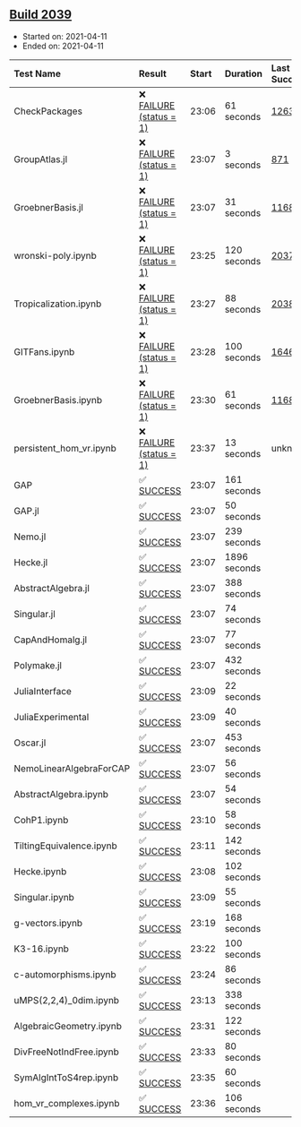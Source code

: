 ## [Build 2039](https://oscarci.mathematik.uni-kl.de/job/oscar-stable/2039/)

* Started on: 2021-04-11
* Ended on: 2021-04-11

| Test Name    | Result | Start | Duration | Last Success | First Failure |
|:-------------|:-------|:------|:---------|:-------------|:--------------|
| CheckPackages | ❌ [FAILURE (status = 1)](https://oscarci.mathematik.uni-kl.de/job/oscar-stable/2039/artifact/logs/build-2039/CheckPackages.log) | 23:06 | 61 seconds | [1263](https://oscarci.mathematik.uni-kl.de/job/oscar-stable/1263/) | [1264](https://oscarci.mathematik.uni-kl.de/job/oscar-stable/1264/) |
| GroupAtlas.jl | ❌ [FAILURE (status = 1)](https://oscarci.mathematik.uni-kl.de/job/oscar-stable/2039/artifact/logs/build-2039/GroupAtlas.jl.log) | 23:07 | 3 seconds | [871](https://oscarci.mathematik.uni-kl.de/job/oscar-stable/871/) | [872](https://oscarci.mathematik.uni-kl.de/job/oscar-stable/872/) |
| GroebnerBasis.jl | ❌ [FAILURE (status = 1)](https://oscarci.mathematik.uni-kl.de/job/oscar-stable/2039/artifact/logs/build-2039/GroebnerBasis.jl.log) | 23:07 | 31 seconds | [1168](https://oscarci.mathematik.uni-kl.de/job/oscar-stable/1168/) | [1169](https://oscarci.mathematik.uni-kl.de/job/oscar-stable/1169/) |
| wronski-poly.ipynb | ❌ [FAILURE (status = 1)](https://oscarci.mathematik.uni-kl.de/job/oscar-stable/2039/artifact/logs/build-2039/wronski-poly.ipynb.log) | 23:25 | 120 seconds | [2037](https://oscarci.mathematik.uni-kl.de/job/oscar-stable/2037/) | [2038](https://oscarci.mathematik.uni-kl.de/job/oscar-stable/2038/) |
| Tropicalization.ipynb | ❌ [FAILURE (status = 1)](https://oscarci.mathematik.uni-kl.de/job/oscar-stable/2039/artifact/logs/build-2039/Tropicalization.ipynb.log) | 23:27 | 88 seconds | [2038](https://oscarci.mathematik.uni-kl.de/job/oscar-stable/2038/) | [2039](https://oscarci.mathematik.uni-kl.de/job/oscar-stable/2039/) |
| GITFans.ipynb | ❌ [FAILURE (status = 1)](https://oscarci.mathematik.uni-kl.de/job/oscar-stable/2039/artifact/logs/build-2039/GITFans.ipynb.log) | 23:28 | 100 seconds | [1646](https://oscarci.mathematik.uni-kl.de/job/oscar-stable/1646/) | [1647](https://oscarci.mathematik.uni-kl.de/job/oscar-stable/1647/) |
| GroebnerBasis.ipynb | ❌ [FAILURE (status = 1)](https://oscarci.mathematik.uni-kl.de/job/oscar-stable/2039/artifact/logs/build-2039/GroebnerBasis.ipynb.log) | 23:30 | 61 seconds | [1168](https://oscarci.mathematik.uni-kl.de/job/oscar-stable/1168/) | [1169](https://oscarci.mathematik.uni-kl.de/job/oscar-stable/1169/) |
| persistent_hom_vr.ipynb | ❌ [FAILURE (status = 1)](https://oscarci.mathematik.uni-kl.de/job/oscar-stable/2039/artifact/logs/build-2039/persistent_hom_vr.ipynb.log) | 23:37 | 13 seconds | unknown | unknown |
| GAP | ✅ [SUCCESS](https://oscarci.mathematik.uni-kl.de/job/oscar-stable/2039/artifact/logs/build-2039/GAP.log) | 23:07 | 161 seconds |  |  |
| GAP.jl | ✅ [SUCCESS](https://oscarci.mathematik.uni-kl.de/job/oscar-stable/2039/artifact/logs/build-2039/GAP.jl.log) | 23:07 | 50 seconds |  |  |
| Nemo.jl | ✅ [SUCCESS](https://oscarci.mathematik.uni-kl.de/job/oscar-stable/2039/artifact/logs/build-2039/Nemo.jl.log) | 23:07 | 239 seconds |  |  |
| Hecke.jl | ✅ [SUCCESS](https://oscarci.mathematik.uni-kl.de/job/oscar-stable/2039/artifact/logs/build-2039/Hecke.jl.log) | 23:07 | 1896 seconds |  |  |
| AbstractAlgebra.jl | ✅ [SUCCESS](https://oscarci.mathematik.uni-kl.de/job/oscar-stable/2039/artifact/logs/build-2039/AbstractAlgebra.jl.log) | 23:07 | 388 seconds |  |  |
| Singular.jl | ✅ [SUCCESS](https://oscarci.mathematik.uni-kl.de/job/oscar-stable/2039/artifact/logs/build-2039/Singular.jl.log) | 23:07 | 74 seconds |  |  |
| CapAndHomalg.jl | ✅ [SUCCESS](https://oscarci.mathematik.uni-kl.de/job/oscar-stable/2039/artifact/logs/build-2039/CapAndHomalg.jl.log) | 23:07 | 77 seconds |  |  |
| Polymake.jl | ✅ [SUCCESS](https://oscarci.mathematik.uni-kl.de/job/oscar-stable/2039/artifact/logs/build-2039/Polymake.jl.log) | 23:07 | 432 seconds |  |  |
| JuliaInterface | ✅ [SUCCESS](https://oscarci.mathematik.uni-kl.de/job/oscar-stable/2039/artifact/logs/build-2039/JuliaInterface.log) | 23:09 | 22 seconds |  |  |
| JuliaExperimental | ✅ [SUCCESS](https://oscarci.mathematik.uni-kl.de/job/oscar-stable/2039/artifact/logs/build-2039/JuliaExperimental.log) | 23:09 | 40 seconds |  |  |
| Oscar.jl | ✅ [SUCCESS](https://oscarci.mathematik.uni-kl.de/job/oscar-stable/2039/artifact/logs/build-2039/Oscar.jl.log) | 23:07 | 453 seconds |  |  |
| NemoLinearAlgebraForCAP | ✅ [SUCCESS](https://oscarci.mathematik.uni-kl.de/job/oscar-stable/2039/artifact/logs/build-2039/NemoLinearAlgebraForCAP.log) | 23:07 | 56 seconds |  |  |
| AbstractAlgebra.ipynb | ✅ [SUCCESS](https://oscarci.mathematik.uni-kl.de/job/oscar-stable/2039/artifact/logs/build-2039/AbstractAlgebra.ipynb.log) | 23:07 | 54 seconds |  |  |
| CohP1.ipynb | ✅ [SUCCESS](https://oscarci.mathematik.uni-kl.de/job/oscar-stable/2039/artifact/logs/build-2039/CohP1.ipynb.log) | 23:10 | 58 seconds |  |  |
| TiltingEquivalence.ipynb | ✅ [SUCCESS](https://oscarci.mathematik.uni-kl.de/job/oscar-stable/2039/artifact/logs/build-2039/TiltingEquivalence.ipynb.log) | 23:11 | 142 seconds |  |  |
| Hecke.ipynb | ✅ [SUCCESS](https://oscarci.mathematik.uni-kl.de/job/oscar-stable/2039/artifact/logs/build-2039/Hecke.ipynb.log) | 23:08 | 102 seconds |  |  |
| Singular.ipynb | ✅ [SUCCESS](https://oscarci.mathematik.uni-kl.de/job/oscar-stable/2039/artifact/logs/build-2039/Singular.ipynb.log) | 23:09 | 55 seconds |  |  |
| g-vectors.ipynb | ✅ [SUCCESS](https://oscarci.mathematik.uni-kl.de/job/oscar-stable/2039/artifact/logs/build-2039/g-vectors.ipynb.log) | 23:19 | 168 seconds |  |  |
| K3-16.ipynb | ✅ [SUCCESS](https://oscarci.mathematik.uni-kl.de/job/oscar-stable/2039/artifact/logs/build-2039/K3-16.ipynb.log) | 23:22 | 100 seconds |  |  |
| c-automorphisms.ipynb | ✅ [SUCCESS](https://oscarci.mathematik.uni-kl.de/job/oscar-stable/2039/artifact/logs/build-2039/c-automorphisms.ipynb.log) | 23:24 | 86 seconds |  |  |
| uMPS(2,2,4)_0dim.ipynb | ✅ [SUCCESS](https://oscarci.mathematik.uni-kl.de/job/oscar-stable/2039/artifact/logs/build-2039/uMPS-2-2-4-_0dim.ipynb.log) | 23:13 | 338 seconds |  |  |
| AlgebraicGeometry.ipynb | ✅ [SUCCESS](https://oscarci.mathematik.uni-kl.de/job/oscar-stable/2039/artifact/logs/build-2039/AlgebraicGeometry.ipynb.log) | 23:31 | 122 seconds |  |  |
| DivFreeNotIndFree.ipynb | ✅ [SUCCESS](https://oscarci.mathematik.uni-kl.de/job/oscar-stable/2039/artifact/logs/build-2039/DivFreeNotIndFree.ipynb.log) | 23:33 | 80 seconds |  |  |
| SymAlgIntToS4rep.ipynb | ✅ [SUCCESS](https://oscarci.mathematik.uni-kl.de/job/oscar-stable/2039/artifact/logs/build-2039/SymAlgIntToS4rep.ipynb.log) | 23:35 | 60 seconds |  |  |
| hom_vr_complexes.ipynb | ✅ [SUCCESS](https://oscarci.mathematik.uni-kl.de/job/oscar-stable/2039/artifact/logs/build-2039/hom_vr_complexes.ipynb.log) | 23:36 | 106 seconds |  |  |
